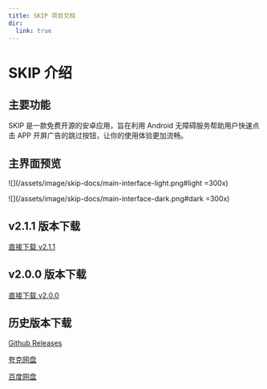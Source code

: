 ```yaml
---
title: SKIP 项目文档
dir:
  link: true
---
```



# SKIP 介绍

## 主要功能

SKIP 是一款免费开源的安卓应用，旨在利用 Android 无障碍服务帮助用户快速点击 APP 开屏广告的跳过按钮，让你的使用体验更加流畅。

## 主界面预览

![](/assets/image/skip-docs/main-interface-light.png#light =300x)

![](/assets/image/skip-docs/main-interface-dark.png#dark =300x)

## v2.1.1 版本下载

[直接下载 v2.1.1](https://gh.api.99988866.xyz/https://github.com/GuoXiCheng/SKIP/releases/download/v2.1.1/SKIP-v2.1.1.apk)

## v2.0.0 版本下载

[直接下载 v2.0.0](https://gh.api.99988866.xyz/https://github.com/GuoXiCheng/SKIP/releases/download/v2.0.0/SKIP-v2.0.0.apk)


## 历史版本下载

[Github Releases](https://github.com/GuoXiCheng/SKIP/releases)

[夸克网盘](https://pan.quark.cn/s/8502a8ff74c3)

[百度网盘](https://pan.baidu.com/s/1tDXPcEUSZj5qNkOEmToz0A?pwd=m9u9)